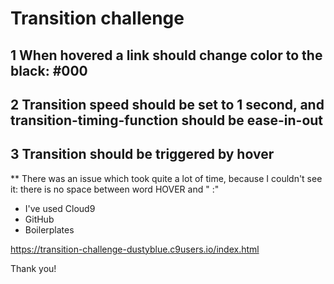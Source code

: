 # Transition challenge #

## 1 When hovered a link should change color to the black: #000
## 2 Transition speed should be set to 1 second, and transition-timing-function should be ease-in-out
## 3 Transition should be triggered by hover


** There was an issue which took quite a lot of time, because I  couldn't see it: there is no space between word HOVER and " :"
* I've used Cloud9
* GitHub
* Boilerplates 

https://transition-challenge-dustyblue.c9users.io/index.html

Thank you! 
